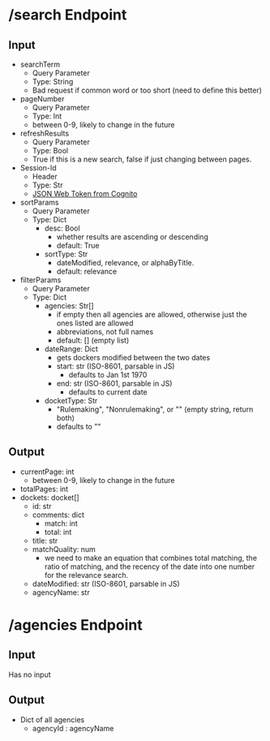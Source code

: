 # /search Endpoint
## Input
- searchTerm
	- Query Parameter
	- Type: String
	- Bad request if common word or too short (need to define this better)
- pageNumber
	- Query Parameter
	- Type: Int
	- between 0-9, likely to change in the future
- refreshResults
    - Query Parameter
	- Type: Bool
    - True if this is a new search, false if just changing between pages.
- Session-Id
	- Header
	- Type: Str
	- [JSON Web Token from Cognito](https://docs.aws.amazon.com/cognito/latest/developerguide/amazon-cognito-user-pools-using-tokens-with-identity-providers.html)
- sortParams
	- Query Parameter
	- Type: Dict
		- desc: Bool
			- whether results are ascending or descending 
			- default: True
		- sortType: Str
			- dateModified, relevance, or alphaByTitle.
			- default: relevance
- filterParams
	- Query Parameter
	- Type: Dict
		- agencies: Str[]
			- if empty then all agencies are allowed, otherwise just the ones listed are allowed
            - abbreviations, not full names
			- default: [] (empty list)
		- dateRange: Dict
			- gets dockers modified between the two dates
			- start: str (ISO-8601, parsable in JS)
				- defaults to Jan 1st 1970
			- end: str (ISO-8601, parsable in JS)
				- defaults to current date
		- docketType: Str
			- "Rulemaking", "Nonrulemaking", or "" (empty string, return both)
			- defaults to ""
## Output
- currentPage: int
    - between 0-9, likely to change in the future 
- totalPages: int
- dockets: docket[]
	- id: str
	- comments: dict
		- match: int
		- total: int
	- title: str
	- matchQuality: num
		- we need to make an equation that combines total matching, the ratio of matching, and the recency of the date into one number for the relevance search.
	- dateModified: str (ISO-8601, parsable in JS)
	- agencyName: str
# /agencies Endpoint
## Input
Has no input
## Output
- Dict of all agencies
	- agencyId : agencyName